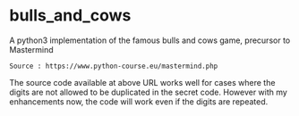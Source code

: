 # bulls_and_cows
A python3 implementation of the famous bulls and cows game, precursor to Mastermind

    Source : https://www.python-course.eu/mastermind.php
    
The source code available at above URL works well for cases where the digits are not allowed to be duplicated 
in the secret code. 
However with my enhancements now, the code will work even if the digits are repeated.
